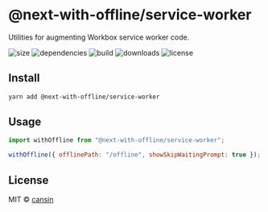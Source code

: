 # @next-with-offline/service-worker

Utilities for augmenting Workbox service worker code.

![size](https://img.shields.io/bundlephobia/minzip/@next-with-offline/service-worker.svg) ![dependencies](https://img.shields.io/david/cansin/@next-with-offline/service-worker.svg) ![build](https://img.shields.io/travis/com/cansin/@next-with-offline/service-worker) ![downloads](https://img.shields.io/npm/dt/@next-with-offline/service-worker) ![license](https://img.shields.io/npm/l/@next-with-offline/service-worker.svg)

## Install

```bash
yarn add @next-with-offline/service-worker
```

## Usage

```js
import withOffline from "@next-with-offline/service-worker";

withOffline({ offlinePath: "/offline", showSkipWaitingPrompt: true });
```

## License

MIT © [cansin](https://github.com/cansin)
